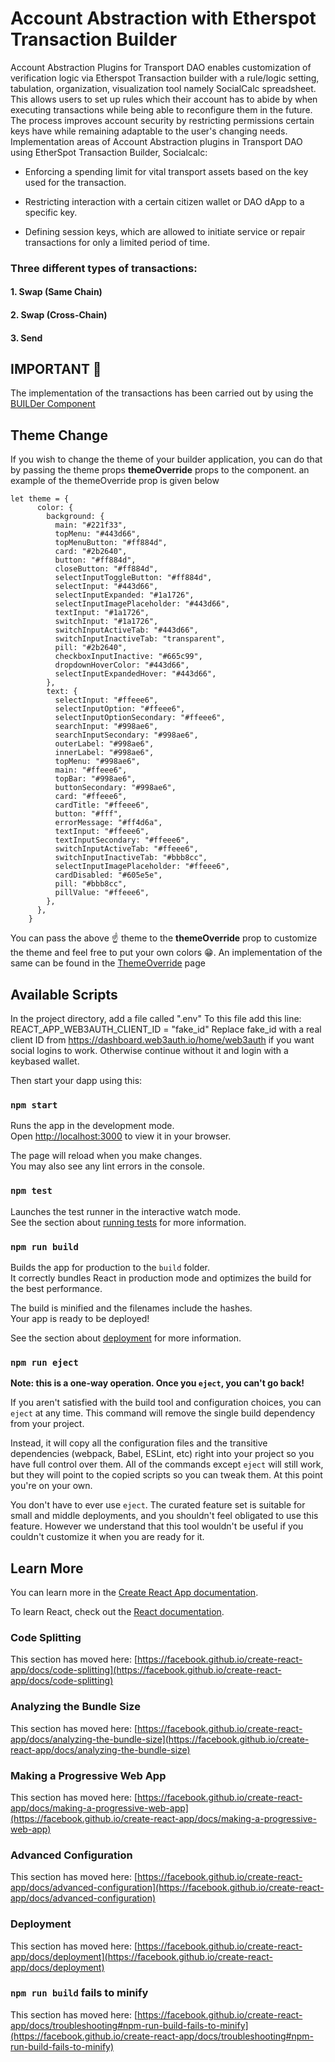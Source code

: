 
# Account Abstraction with Etherspot Transaction Builder

Account Abstraction Plugins for Transport DAO enables customization of verification logic via Etherspot Transaction builder with a rule/logic setting, tabulation, organization, visualization tool namely SocialCalc spreadsheet. This allows users to set up rules which their account has to abide by when executing transactions while being able to reconfigure them in the future. The process improves account security by restricting permissions certain keys have while remaining adaptable to the user's changing needs. Implementation areas of Account Abstraction plugins in Transport DAO using EtherSpot Transaction Builder, Socialcalc:

- Enforcing a spending limit for vital transport assets based on the key used for the transaction.

- Restricting interaction with a certain citizen wallet or DAO dApp to a specific key.

- Defining session keys, which are allowed to initiate service or repair transactions for only a limited period of time.


### Three different types of transactions:
#### 1. Swap (Same Chain)
#### 2. Swap (Cross-Chain)
#### 3. Send


## IMPORTANT 📢 

The implementation of the transactions has been carried out by using the [BUILDer Component](https://www.npmjs.com/package/@etherspot/react-transaction-buidler) 


## Theme Change
If you wish to change the theme of your builder application, you can do that by passing the theme props **themeOverride** props to the component.
an example of the themeOverride prop is given below

```
let theme = {
      color: {
        background: {
          main: "#221f33",
          topMenu: "#443d66",
          topMenuButton: "#ff884d",
          card: "#2b2640",
          button: "#ff884d",
          closeButton: "#ff884d",
          selectInputToggleButton: "#ff884d",
          selectInput: "#443d66",
          selectInputExpanded: "#1a1726",
          selectInputImagePlaceholder: "#443d66",
          textInput: "#1a1726",
          switchInput: "#1a1726",
          switchInputActiveTab: "#443d66",
          switchInputInactiveTab: "transparent",
          pill: "#2b2640",
          checkboxInputInactive: "#665c99",
          dropdownHoverColor: "#443d66",
          selectInputExpandedHover: "#443d66",
        },
        text: {
          selectInput: "#ffeee6",
          selectInputOption: "#ffeee6",
          selectInputOptionSecondary: "#ffeee6",
          searchInput: "#998ae6",
          searchInputSecondary: "#998ae6",
          outerLabel: "#998ae6",
          innerLabel: "#998ae6",
          topMenu: "#998ae6",
          main: "#ffeee6",
          topBar: "#998ae6",
          buttonSecondary: "#998ae6",
          card: "#ffeee6",
          cardTitle: "#ffeee6",
          button: "#fff",
          errorMessage: "#ff4d6a",
          textInput: "#ffeee6",
          textInputSecondary: "#ffeee6",
          switchInputActiveTab: "#ffeee6",
          switchInputInactiveTab: "#bbb8cc",
          selectInputImagePlaceholder: "#ffeee6",
          cardDisabled: "#605e5e",
          pill: "#bbb8cc",
          pillValue: "#ffeee6",
        },
      },
    }
```
You can pass the above ☝️ theme to the **themeOverride** prop to customize the theme and feel free to put your own colors 😁.
An implementation of the same can be found in the [ThemeOverride](https://github.com/etherspot/etherspot-react-transaction-buidler/blob/master/example/src/pages/ThemeOverride.tsx) page


## Available Scripts

In the project directory, add a file called ".env"
To this file add this line: REACT_APP_WEB3AUTH_CLIENT_ID = "fake_id"
Replace fake_id with a real client ID from https://dashboard.web3auth.io/home/web3auth if you want social logins to work. Otherwise continue without it and login with a keybased wallet.

Then start your dapp using this:

### `npm start`

Runs the app in the development mode.\
Open [http://localhost:3000](http://localhost:3000) to view it in your browser.

The page will reload when you make changes.\
You may also see any lint errors in the console.

### `npm test`

Launches the test runner in the interactive watch mode.\
See the section about [running tests](https://facebook.github.io/create-react-app/docs/running-tests) for more information.

### `npm run build`

Builds the app for production to the `build` folder.\
It correctly bundles React in production mode and optimizes the build for the best performance.

The build is minified and the filenames include the hashes.\
Your app is ready to be deployed!

See the section about [deployment](https://facebook.github.io/create-react-app/docs/deployment) for more information.

### `npm run eject`

**Note: this is a one-way operation. Once you `eject`, you can't go back!**

If you aren't satisfied with the build tool and configuration choices, you can `eject` at any time. This command will remove the single build dependency from your project.

Instead, it will copy all the configuration files and the transitive dependencies (webpack, Babel, ESLint, etc) right into your project so you have full control over them. All of the commands except `eject` will still work, but they will point to the copied scripts so you can tweak them. At this point you're on your own.

You don't have to ever use `eject`. The curated feature set is suitable for small and middle deployments, and you shouldn't feel obligated to use this feature. However we understand that this tool wouldn't be useful if you couldn't customize it when you are ready for it.

## Learn More

You can learn more in the [Create React App documentation](https://facebook.github.io/create-react-app/docs/getting-started).

To learn React, check out the [React documentation](https://reactjs.org/).

### Code Splitting

This section has moved here: [https://facebook.github.io/create-react-app/docs/code-splitting](https://facebook.github.io/create-react-app/docs/code-splitting)

### Analyzing the Bundle Size

This section has moved here: [https://facebook.github.io/create-react-app/docs/analyzing-the-bundle-size](https://facebook.github.io/create-react-app/docs/analyzing-the-bundle-size)

### Making a Progressive Web App

This section has moved here: [https://facebook.github.io/create-react-app/docs/making-a-progressive-web-app](https://facebook.github.io/create-react-app/docs/making-a-progressive-web-app)

### Advanced Configuration

This section has moved here: [https://facebook.github.io/create-react-app/docs/advanced-configuration](https://facebook.github.io/create-react-app/docs/advanced-configuration)

### Deployment

This section has moved here: [https://facebook.github.io/create-react-app/docs/deployment](https://facebook.github.io/create-react-app/docs/deployment)

### `npm run build` fails to minify

This section has moved here: [https://facebook.github.io/create-react-app/docs/troubleshooting#npm-run-build-fails-to-minify](https://facebook.github.io/create-react-app/docs/troubleshooting#npm-run-build-fails-to-minify)
